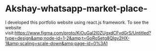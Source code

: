 # Akshay-whatsapp-market-place-
I developed this portfolio website using react.js framework. To see the website visit:https://www.figma.com/proto/KiOuGal2l0ZUgxdCFvdGrS/Untitled?type=design&amp;node-id=1-2&amp;t=GoRoSetg8Qlgv2HX-1&amp;scaling=scale-down&amp;page-id=0%3A1

